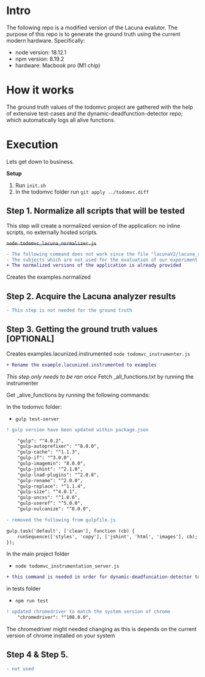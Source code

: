 # Intro
The following repo is a modified version of the Lacuna evalutor. The purpose of this repo is to generate the ground truth using the current modern hardware. Specifically:

- node version: 18.12.1
- npm version: 8.19.2
- hardware: Macbook pro (M1 chip)


# How it works
The ground truth values of the todomvc project are gathered with the help of
extensive test-cases and the dynamic-deadfunction-detector repo; which 
automatically logs all alive functions.


# Execution
Lets get down to business.

**Setup**
1. Run `init.sh`
2. In the todomvc folder run `git apply ../todomvc.diff`

## Step 1. Normalize all scripts that will be tested 
This step will create a normalized version of the application:
no inline scripts, no externally hosted scripts.

~~`node todomvc_lacuna_normalizer.js`~~

```diff
- The following command does not work since the file "lacunaV2/lacuna_runner" is missing. 
- The subjects which are not used for the evaluation of our experiment have been removed
+ The normalized versions of the application is already provided
```

Creates the examples.normalized

## Step 2. Acquire the Lacuna analyzer results
```diff
- This step is not needed for the ground truth
```

## Step 3. Getting the ground truth values [OPTIONAL]
Creates examples.lacunized.instrumented
`node todomvc_instrumenter.js`

```diff
+ Rename the example.lacunized.instrumented to examples
```

_This step only needs to be ran once_
Fetch _all_functions.txt by running the instrumenter

Get _alive_functions by running the following commands:

In the todomvc folder:
- `gulp test-server`
```diff
! gulp version have been updated within package.json

    "gulp": "^4.0.2",
    "gulp-autoprefixer": "^8.0.0",
    "gulp-cache": "^1.1.3",
    "gulp-if": "^3.0.0",
    "gulp-imagemin": "8.0.0",
    "gulp-jshint": "^2.1.0",
    "gulp-load-plugins": "^2.0.8",
    "gulp-rename": "^2.0.0",
    "gulp-replace": "^1.1.4",
    "gulp-size": "^4.0.1",
    "gulp-uncss": "^1.0.6",
    "gulp-useref": "^5.0.0",
    "gulp-vulcanize": "^8.0.0",

- removed the following from gulpfile.js

gulp.task('default', ['clean'], function (cb) {
	runSequence(['styles', 'copy'], ['jshint', 'html', 'images'], cb);
});

```

In the main project folder
- `node todomvc_instrumentation_server.js`

```diff
+ this command is needed in order for dynamic-deadfuncation-detector to work properly
```
in tests folder

- `npm run test`
```diff
! updated chromedriver to match the system version of chrome
    "chromedriver": "^108.0.0", 
```
The chromedriver might needed changing as this is depends on the current version of chrome installed on your system

## Step 4 & Step 5.
```diff
- not used
```